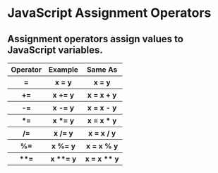 # JavaScript Assignment Operators

## Assignment operators assign values to JavaScript variables.

<table> 
 <tr> 
    <th>Operator</th>
    <th>Example</th>
    <th>Same As</th>
 </tr>
 <tr>
    <th>=</th>
    <th>x = y</th>
    <th>x = y</th>    
 </tr>
 <tr>
    <th>+=</th>
    <th>x += y</th>
    <th>x = x + y</th>    
 </tr>
 <tr>
    <th>-=</th>
    <th>x -= y</th>
    <th>x = x - y</th>    
 </tr>
 <tr>
    <th>*=</th>
    <th>x *= y</th>
    <th>x = x * y</th>    
 </tr>
 <tr>
    <th>/=</th>
    <th>x /= y</th>
    <th>x = x / y</th>    
 </tr>
 <tr>
    <th>%=</th>
    <th>x %= y</th>
    <th>x = x % y</th>    
 </tr>
 <tr>
    <th>**=</th>
    <th>x **= y</th>
    <th>x = x ** y</th>    
 </tr>
</table>
